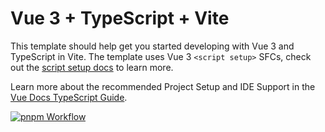 # Vue 3 + TypeScript + Vite

This template should help get you started developing with Vue 3 and TypeScript in Vite. The template uses Vue 3 `<script setup>` SFCs, check out the [script setup docs](https://v3.vuejs.org/api/sfc-script-setup.html#sfc-script-setup) to learn more.

Learn more about the recommended Project Setup and IDE Support in the [Vue Docs TypeScript Guide](https://vuejs.org/guide/typescript/overview.html#project-setup).

[![pnpm Workflow](https://github.com/jrmessias/curriculo/actions/workflows/node.js.yml/badge.svg)](https://github.com/jrmessias/curriculo/actions/workflows/node.js.yml)
